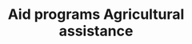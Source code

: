 ---
title: Aid programs Agricultural assistance
longTitle: 'Aid programs, Agricultural assistance'
tags:
- gccommon
usedFor:
- "[[Agricultural aid programs]]"
---
